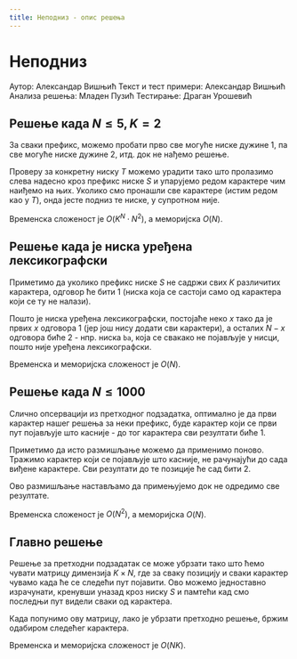 ```yaml
---
title: Неподниз - опис решења
---
```


# Неподниз

Аутор: Александар Вишњић
Текст и тест примери: Александар Вишњић
Анализа решења: Младен Пузић
Тестирање: Драган Урошевић

## Решење када $N \leq 5, K = 2$
За сваки префикс, можемо пробати прво све могуће ниске дужине $1$, па све могуће ниске дужине $2$, итд. док не нађемо решење. 

Проверу за конкретну ниску $T$ можемо урадити тако што пролазимо слева надесно кроз префикс ниске $S$ и упарујемо редом карактере чим наиђемо на њих. Уколико смо пронашли све карактере (истим редом као у $T$), онда јесте подниз те ниске, у супротном није.

Временска сложеност је $O(K^N \cdot N^2)$, а меморијска $O(N)$.

## Решење када је ниска уређена лексикографски
Приметимо да уколико префикс ниске $S$ не садржи свих $K$ различитих карактера, одговор ће бити $1$ (ниска која се састоји само од карактера који се ту не налази). 

Пошто је ниска уређена лексикографски, постојаће неко $x$ тако да је првих $x$ одговора $1$ (јер још нису додати сви карактери), а осталих $N-x$ одговора биће 2 - нпр. ниска `ba`, која се свакако не појављује у нисци, пошто није уређена лексикографски.

Временска и меморијска сложеност је $O(N)$.

## Решење када $N \leq 1000$
Слично опсервацији из претходног подзадатка, оптимално је да први карактер нашег решења за неки префикс, буде карактер који се први пут појављује што касније - до тог карактера сви резултати биће $1$.

Приметимо да исто размишљање можемо да применимо поново. Тражимо карактер који се појављује што касније, не рачунајући до сада виђене карактере. Сви резултати до те позиције ће сад бити $2$. 

Ово размишљање настављамо да примењујемо док не одредимо све резултате.

Временска сложеност је $O(N^2)$, а меморијска $O(N)$.

## Главно решење
Решење за претходни подзадатак се може убрзати тако што ћемо чувати матрицу димензија $K \times N$, где за сваку позицију и сваки карактер чувамо када ће се следећи пут појавити. Ово можемо једноставно израчунати, кренувши уназад кроз ниску $S$ и памтећи кад смо последњи пут видели сваки од карактера.

Када попунимо ову матрицу, лако је убрзати претходно решење, бржим одабиром следећег карактера.

Временска и меморијска сложеност је $O(NK)$.
